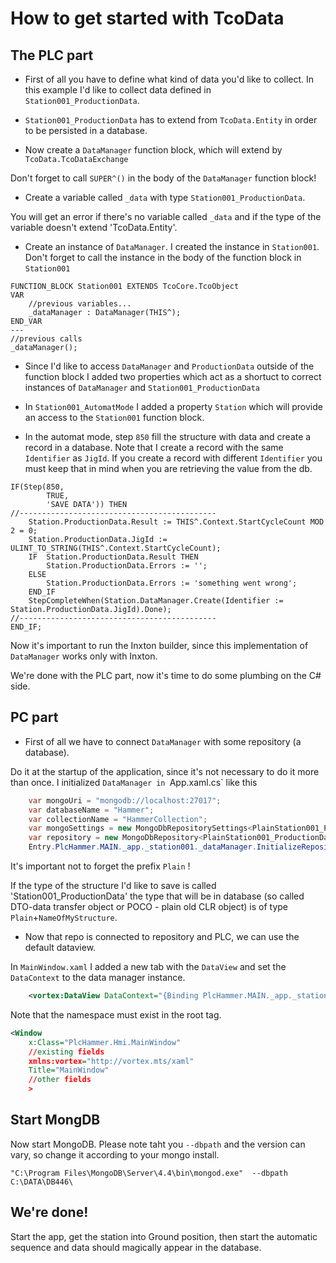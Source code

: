 ﻿# How to get started with TcoData

## The PLC part

- First of all you have to define what kind of data you'd like to collect. In this example I'd like to collect data defined in `Station001_ProductionData`.

- `Station001_ProductionData` has to extend from `TcoData.Entity` in order to be persisted in a database.

- Now create a `DataManager` function block, which will extend by `TcoData.TcoDataExchange`

Don't forget to call `SUPER^()` in the body of the `DataManager` function block!

- Create a variable called `_data` with type `Station001_ProductionData`. 

You will get an error if there's no variable called `_data` and if the type of the variable doesn't extend 'TcoData.Entity'.

- Create an instance of `DataManager`. I created the instance in `Station001`. Don't forget to call the instance in the body of the function block in `Station001`

```
FUNCTION_BLOCK Station001 EXTENDS TcoCore.TcoObject
VAR
	//previous variables...
	_dataManager : DataManager(THIS^);
END_VAR
---
//previous calls
_dataManager();
```

- Since I'd like to access `DataManager` and `ProductionData` outside of the function block I added two properties which act as a shortuct to correct instances of `DataManager` and `Station001_ProductionData`

- In `Station001_AutomatMode` I added a property `Station` which will provide an access to the `Station001` function block.

- In the automat mode, step `850` fill the structure with data and create a record in a database.
Note that I create a record with the same `Identifier` as `JigId`. If you create a record with different `Identifier` you must keep that in mind when you are retrieving the value from the db.


```
IF(Step(850, 
		TRUE, 
		'SAVE DATA')) THEN
//--------------------------------------------
	Station.ProductionData.Result := THIS^.Context.StartCycleCount MOD 2 = 0;
	Station.ProductionData.JigId := ULINT_TO_STRING(THIS^.Context.StartCycleCount);
	IF  Station.ProductionData.Result THEN
		Station.ProductionData.Errors := '';
	ELSE
		Station.ProductionData.Errors := 'something went wrong';
	END_IF
	StepCompleteWhen(Station.DataManager.Create(Identifier := Station.ProductionData.JigId).Done);
//--------------------------------------------	
END_IF; 

```

Now it's important to run the Inxton builder, since this implementation of `DataManager` works only with Inxton.


We're done with the PLC part, now it's time to do some plumbing on the C# side.


## PC part

- First of all we have to connect `DataManager` with some repository (a database). 

Do it at the startup of the application, since it's not necessary to do it more than once. I initialized `DataManager in `App.xaml.cs` like this

```csharp
	var mongoUri = "mongodb://localhost:27017";
	var databaseName = "Hammer";
	var collectionName = "HammerCollection";
	var mongoSettings = new MongoDbRepositorySettings<PlainStation001_ProductionData>(mongoUri,databaseName,collectionName);
	var repository = new MongoDbRepository<PlainStation001_ProductionData>(mongoSettings);
	Entry.PlcHammer.MAIN._app._station001._dataManager.InitializeRepository(repository); 
```

It's important not to forget the prefix `Plain` ! 

If the type of the structure I'd like to save is called 'Station001_ProductionData' the type that will be in database (so called DTO-data transfer object or POCO - plain old  CLR object) is of type `Plain`+`NameOfMyStructure`.

- Now that repo is connected to repository and PLC, we can use the default dataview. 

In `MainWindow.xaml` I added a new tab with the `DataView` and set the `DataContext` to the data manager instance.

```xml
	<vortex:DataView DataContext="{Binding PlcHammer.MAIN._app._station001._dataManager}" />
```

Note that the namespace must exist in the root tag.

```xml
<Window
    x:Class="PlcHammer.Hmi.MainWindow"
	//existing fields
    xmlns:vortex="http://vortex.mts/xaml"
    Title="MainWindow"
    //other fields
	>
```

## Start MongDB

Now start MongoDB. Please note taht you `--dbpath`  and the version can vary, so change it according to your mongo install.


```
"C:\Program Files\MongoDB\Server\4.4\bin\mongod.exe"  --dbpath C:\DATA\DB446\ 
```

## We're done!

Start the app, get the station into Ground position, then start the automatic sequence and data should magically appear in the database.
